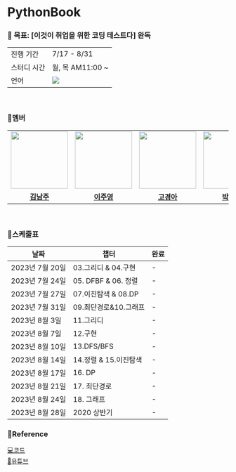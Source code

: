 # PythonBook
### 📝 목표:  [이것이 취업을 위한 코딩 테스트다] 완독
<table>
	<tr>
		<td>진행 기간</td>
		<td>7/17 - 8/31</td>
	</tr>
	<tr>
		<td>스터디 시간</td>
		<td>월, 목 AM11:00 ~ </td>
	</tr>
	<tr>
		<td>언어</td>
		<td><img src="https://img.shields.io/badge/python-3670A0?style=for-the-badge&logo=python&logoColor=ffdd54"></td>
	</tr>
</table>

<br>

### 🙆멤버
<table>
	
 <tr>
    <td align="center"><a href="https://github.com/Jupiter-J"><img src="https://file3.instiz.net/data/cached_img/upload/2021/03/02/20/d9459e5a8b7552eb00b5a5f3bb9f517a.jpg" width="130px;" alt=""></a></td>
    <td align="center"><a href="https://github.com/CodyMan0"><img src="https://github.com/sujin-park0607/PythonBook/assets/75667075/ef4e092c-da0e-4bcc-b700-a6ac8a2324e2" width="130px;" alt=""></a></td>
    <td align="center"><a href="https://github.com/GyungA"><img src="https://github.com/Python-Algorithm-Study/PythonBook/assets/71212038/c9351f3d-48b6-4373-b84e-ef2fff3dd5be" width="130px;" alt=""></a></td>
	 <td align="center"><a href="https://github.com/sujin-park0607"><img src="https://github.com/sujin-park0607/PythonBook/assets/75667075/7097cc45-af2c-4847-b285-fa00f36f4771" width="130px;" alt=""></a></td>

  </tr>
  <tr>
    <td align="center"><a href="https://github.com/Jupiter-J"><b>김남주</b></a></td>
    <td align="center"><a href="https://github.com/CodyMan0"><b>이주영</b></a></td>
    <td align="center"><a href="https://github.com/GyungA"><b>고경아</b></a></td>
	  <td align="center"><a href="https://github.com/sujin-park0607"><b>박수진</b></a></td>
  </tr> 
</table>

<br>

### 📆스케줄표
|날짜|챕터|완료|
|------|---|---|
|2023년 7월 20일|03.그리디 & 04.구현|-|
|2023년 7월 24일|05. DFBF & 06. 정렬|-|
|2023년 7월 27일|07.이진탐색 & 08.DP|-|
|2023년 7월 31일|09.최단경로&10.그래프|-|
|2023년 8월 3일|11.그리디|-|
|2023년 8월 7일|12.구현|-|
|2023년 8월 10일|13.DFS/BFS|-|
|2023년 8월 14일|14.정렬 & 15.이진탐색|-|
|2023년 8월 17일|16. DP|-|
|2023년 8월 21일|17. 최단경로|-|
|2023년 8월 24일|18. 그래프|-|
|2023년 8월 28일|2020 상반기|-|

### 📔Reference

[💻코드](https://github.com/ndb796/python-for-coding-test)
<br>
[🎥유튜브](https://www.youtube.com/watch?v=m-9pAwq1o3w)
	
